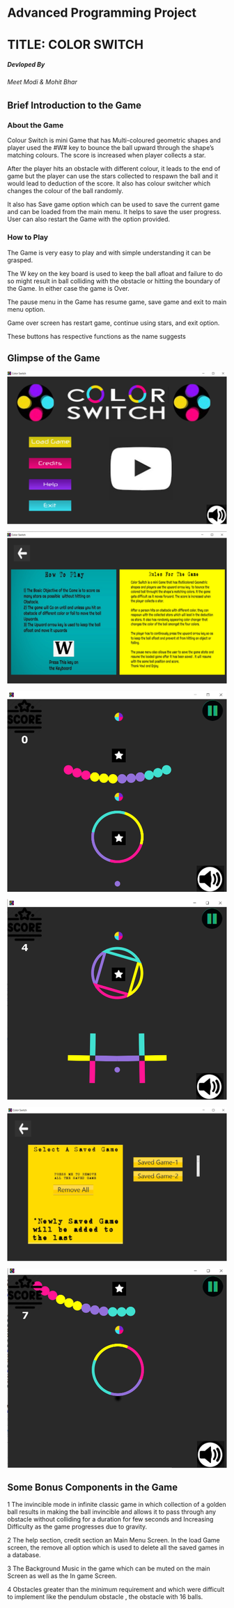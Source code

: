 # Advanced Programming Project
# TITLE: COLOR SWITCH

##### Devloped By
###### Meet Modi & Mohit Bhar

## Brief Introduction to the Game

### About the Game

Colour Switch is  mini Game that has Multi-coloured geometric shapes and player used the #W# key to bounce the ball upward through the shape’s matching colours. The score is increased when player collects a star.

After the player hits an obstacle with different colour, it leads to the end of game but the player can use the stars collected to respawn the ball and it would lead to deduction of the score. It also has colour switcher which changes the colour of the ball randomly. 

It also has Save game option which can be used to save the current game and can be loaded from the main menu. It helps to save the user progress. User can also restart the Game with the option provided.

### How to Play

The Game is very easy to play and with simple understanding it can be grasped. 

The W key on the key board is used to keep the ball afloat and failure to do so might result in ball colliding with the obstacle or hitting the boundary of the Game. In either case the game is Over.

The pause menu in the Game has resume game, save game and  exit to main menu option.

Game over screen has restart game, continue using stars, and exit option.

These buttons has respective functions as the name suggests 

## Glimpse of the Game

![Glimpse of the Game](img1.png?raw=true)

![Glimpse of the Game](img2.png?raw=true)

![Glimpse of the Game](img3.png?raw=true)

![Glimpse of the Game](img5.png?raw=true)

![Glimpse of the Game](img6.png?raw=true)

![Glimpse of the Game](img4.png?raw=true)

## Some Bonus Components in the Game

1 The invincible mode in infinite classic game in which collection of a golden ball results in making the ball invincible and allows it to pass through any obstacle without colliding for  a duration for few seconds and Increasing Difficulty as the game progresses due to gravity.

2 The help section, credit section an Main Menu Screen. In the load Game screen, the remove all option which is used to delete all the saved games in a database.

3 The Background Music in the game which can be muted on the main Screen as well as the In game Screen. 

4 Obstacles greater than the minimum requirement and which were difficult to implement like the pendulum obstacle , the obstacle with 16 balls.


